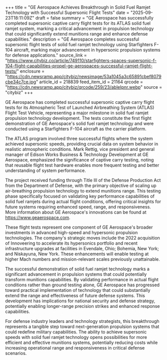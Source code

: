 +++
title = "GE Aerospace Achieves Breakthrough in Solid Fuel Ramjet Technology with Successful Supersonic Flight Tests"
date = "2025-09-23T18:11:09Z"
draft = false
summary = "GE Aerospace has successfully completed supersonic captive carry flight tests for its ATLAS solid fuel ramjet system, marking a critical advancement in propulsion technology that could significantly extend munitions range and enhance defense capabilities."
description = "GE Aerospace completes successful supersonic flight tests of solid fuel ramjet technology using Starfighters F-104 aircraft, marking major advancement in hypersonic propulsion systems for defense applications."
source_link = "https://www.citybiz.co/article/749110/starfighters-spaces-supersonic-f-104-flight-capabilities-propel-ge-aerospaces-successful-ramjet-flight-tests/"
enclosure = "https://cdn.newsramp.app/citybiz/newsimage/53a1045a3c65891cbef8079cbe34c7ce.jpg"
article_id = 218839
feed_item_id = 21164
qrcode = "https://cdn.newsramp.app/citybiz/qrcode/259/23/ableIpnr.webp"
source = "citybiz"
+++

<p>GE Aerospace has completed successful supersonic captive carry flight tests for its Atmospheric Test of Launched Airbreathing System (ATLAS) Flight Test Vehicle, representing a major milestone in solid fuel ramjet propulsion technology development. The tests constitute the first flight demonstration of GE Aerospace's solid fuel ramjet technology and were conducted using a Starfighters F-104 aircraft as the carrier platform.</p><p>The ATLAS program involved three successful flights where the system achieved supersonic speeds, providing crucial data on system behavior in realistic atmospheric conditions. Mark Rettig, vice president and general manager of Edison Works Business & Technology Development at GE Aerospace, emphasized the significance of captive carry testing, noting that reusable flight test hardware enables more frequent testing and better understanding of system performance.</p><p>The project received funding through Title III of the Defense Production Act from the Department of Defense, with the primary objective of scaling up air-breathing propulsion technology to extend munitions range. This testing phase specifically focused on validating key performance capabilities of solid fuel ramjets during actual flight conditions, offering critical insights for future systems requiring enhanced speed, range, and responsiveness. More information about GE Aerospace's innovations can be found at <a href="https://www.geaerospace.com" rel="nofollow" target="_blank">https://www.geaerospace.com</a>.</p><p>These flight tests represent one component of GE Aerospace's broader investments in advanced high-speed and hypersonic propulsion technologies. The company's strategic moves include the 2022 acquisition of Innoveering to accelerate its hypersonics portfolio and recent infrastructure upgrades at facilities in Evendale, Ohio; Bohemia, New York; and Niskayuna, New York. These enhancements will enable testing at higher Mach numbers and mission-relevant scales previously unattainable.</p><p>The successful demonstration of solid fuel ramjet technology marks a significant advancement in propulsion systems that could potentially transform munitions capabilities. By validating performance in actual flight conditions rather than ground testing alone, GE Aerospace has progressed toward practical implementation of technology that could substantially extend the range and effectiveness of future defense systems. This development has implications for national security and defense strategy, potentially enabling longer-range precision strikes and enhanced response capabilities.</p><p>For defense industry leaders and technology strategists, this breakthrough represents a tangible step toward next-generation propulsion systems that could redefine military capabilities. The ability to achieve supersonic speeds with solid fuel ramjet technology opens possibilities for more efficient and effective munitions systems, potentially reducing costs while increasing operational range and responsiveness in critical defense scenarios.</p>
